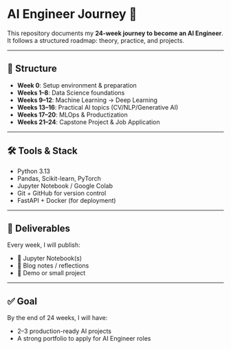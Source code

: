 # AI Engineer Journey 🚀

This repository documents my **24-week journey to become an AI Engineer**.  
It follows a structured roadmap: theory, practice, and projects.

---

## 📌 Structure
- **Week 0**: Setup environment & preparation
- **Weeks 1–8**: Data Science foundations
- **Weeks 9–12**: Machine Learning → Deep Learning
- **Weeks 13–16**: Practical AI topics (CV/NLP/Generative AI)
- **Weeks 17–20**: MLOps & Productization
- **Weeks 21–24**: Capstone Project & Job Application

---

## 🛠️ Tools & Stack
- Python 3.13
- Pandas, Scikit-learn, PyTorch
- Jupyter Notebook / Google Colab
- Git + GitHub for version control
- FastAPI + Docker (for deployment)

---

## 📅 Deliverables
Every week, I will publish:
- 📓 Jupyter Notebook(s)
- 📝 Blog notes / reflections
- 🎯 Demo or small project

---

## ✅ Goal
By the end of 24 weeks, I will have:
- 2–3 production-ready AI projects
- A strong portfolio to apply for AI Engineer roles

